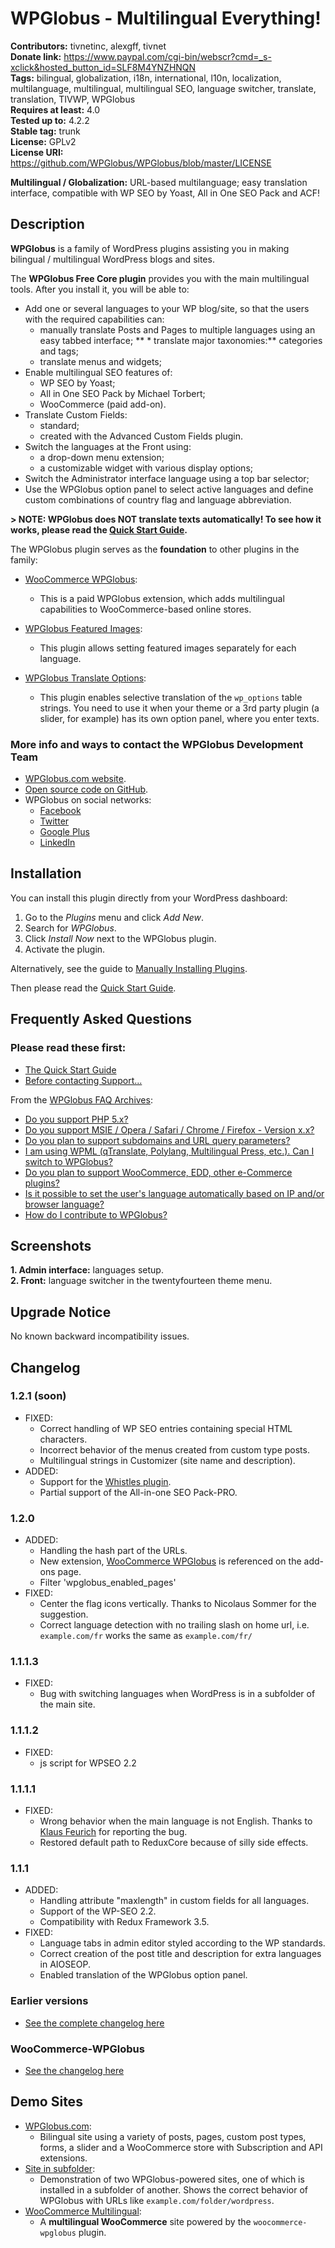 # WPGlobus - Multilingual Everything! #
**Contributors:** tivnetinc, alexgff, tivnet  
**Donate link:** https://www.paypal.com/cgi-bin/webscr?cmd=_s-xclick&hosted_button_id=SLF8M4YNZHNQN  
**Tags:** bilingual, globalization, i18n, international, l10n, localization, multilanguage, multilingual, multilingual SEO, language switcher, translate, translation, TIVWP, WPGlobus  
**Requires at least:** 4.0  
**Tested up to:** 4.2.2  
**Stable tag:** trunk  
**License:** GPLv2  
**License URI:** https://github.com/WPGlobus/WPGlobus/blob/master/LICENSE  

**Multilingual / Globalization:** URL-based multilanguage; easy translation interface, compatible with WP SEO by Yoast, All in One SEO Pack and ACF!  

## Description ##

**WPGlobus** is a family of WordPress plugins assisting you in making bilingual / multilingual WordPress blogs and sites.

The **WPGlobus Free Core plugin** provides you with the main multilingual tools. After you install it, you will be able to:

* Add one or several languages to your WP blog/site, so that the users with the required capabilities can:
	* manually translate Posts and Pages to multiple languages using an easy tabbed interface;
**	* translate major taxonomies:** categories and tags;  
	* translate menus and widgets;
* Enable multilingual SEO features of:
	* WP SEO by Yoast;
	* All in One SEO Pack by Michael Torbert;
	* WooCommerce (paid add-on).
* Translate Custom Fields:
	* standard;
	* created with the Advanced Custom Fields plugin.
* Switch the languages at the Front using:
	* a drop-down menu extension;
	* a customizable widget with various display options;
* Switch the Administrator interface language using a top bar selector;
* Use the WPGlobus option panel to select active languages and define custom combinations of country flag and language abbreviation.

**> **NOTE:** WPGlobus does NOT translate texts automatically! To see how it works, please read the [Quick Start Guide](http://www.wpglobus.com/quick-start/).**  

The WPGlobus plugin serves as the **foundation** to other plugins in the family:

* [WooCommerce WPGlobus](http://www.wpglobus.com/shop/extensions/woocommerce-wpglobus/):
	* This is a paid WPGlobus extension, which adds multilingual capabilities to WooCommerce-based online stores.

* [WPGlobus Featured Images](https://wordpress.org/plugins/wpglobus-featured-images/):
	* This plugin allows setting featured images separately for each language.

* [WPGlobus Translate Options](https://wordpress.org/plugins/wpglobus-translate-options/):
	* This plugin enables selective translation of the `wp_options` table strings. You need to use it when your theme or a 3rd party plugin (a slider, for example) has its own option panel, where you enter texts.

### More info and ways to contact the WPGlobus Development Team ###

* [WPGlobus.com website](http://www.wpglobus.com/).
* [Open source code on GitHub](https://github.com/WPGlobus).
* WPGlobus on social networks:
	* [Facebook](https://www.facebook.com/WPGlobus)
	* [Twitter](https://twitter.com/WPGlobus)
	* [Google Plus](https://plus.google.com/+Wpglobus)
	* [LinkedIn](https://www.linkedin.com/company/wpglobus)

## Installation ##

You can install this plugin directly from your WordPress dashboard:

1. Go to the *Plugins* menu and click *Add New*.
1. Search for *WPGlobus*.
1. Click *Install Now* next to the WPGlobus plugin.
1. Activate the plugin.

Alternatively, see the guide to [Manually Installing Plugins](http://codex.wordpress.org/Managing_Plugins#Manual_Plugin_Installation).

Then please read the [Quick Start Guide](http://www.wpglobus.com/quick-start/).

## Frequently Asked Questions ##

### Please read these first: ###

* [The Quick Start Guide](http://www.wpglobus.com/quick-start/)
* [Before contacting Support...](http://www.wpglobus.com/before-contacting-wpglobus-support/)

From the [WPGlobus FAQ Archives](http://www.wpglobus.com/faq/):

* [Do you support PHP 5.x?](http://www.wpglobus.com/faq/support-php-5-2/)
* [Do you support MSIE / Opera / Safari / Chrome / Firefox - Version x.x?](http://www.wpglobus.com/faq/support-msie-opera-safari-chrome-firefox/)
* [Do you plan to support subdomains and URL query parameters?](http://www.wpglobus.com/faq/subdomains-and-url-query-parameters/)
* [I am using WPML (qTranslate, Polylang, Multilingual Press, etc.). Can I switch to WPGlobus?](http://www.wpglobus.com/faq/i-am-using-wpml-qtranslate-polylang-multilingual-press-etc-can-i-switch-to-wpglobus/)
* [Do you plan to support WooCommerce, EDD, other e-Commerce plugins?](http://www.wpglobus.com/faq/support-woocommerce-edd/)
* [Is it possible to set the user's language automatically based on IP and/or browser language?](http://www.wpglobus.com/faq/set-language-by-ip/)
* [How do I contribute to WPGlobus?](http://www.wpglobus.com/faq/how-do-i-contribute-to-wpglobus/)

## Screenshots ##

**1. Admin interface:** languages setup.  
**2. Front:** language switcher in the twentyfourteen theme menu.  

## Upgrade Notice ##

No known backward incompatibility issues.

## Changelog ##

### 1.2.1 (soon) ###

* FIXED:
	* Correct handling of WP SEO entries containing special HTML characters.
	* Incorrect behavior of the menus created from custom type posts.
	* Multilingual strings in Customizer (site name and description).
* ADDED:
	* Support for the [Whistles plugin](https://wordpress.org/plugins/whistles/).
	* Partial support of the All-in-one SEO Pack-PRO.

### 1.2.0 ###

* ADDED:
	* Handling the hash part of the URLs.
	* New extension, [WooCommerce WPGlobus](http://www.wpglobus.com/shop/extensions/woocommerce-wpglobus/) is referenced on the add-ons page.
	* Filter 'wpglobus_enabled_pages'
* FIXED:
	* Center the flag icons vertically. Thanks to Nicolaus Sommer for the suggestion.
	* Correct language detection with no trailing slash on home url, i.e. `example.com/fr` works the same as `example.com/fr/`

### 1.1.1.3 ###

* FIXED:
	* Bug with switching languages when WordPress is in a subfolder of the main site.

### 1.1.1.2 ###

* FIXED:
	* js script for WPSEO 2.2

### 1.1.1.1 ###

* FIXED:
	* Wrong behavior when the main language is not English. Thanks to [Klaus Feurich](https://wordpress.org/support/profile/lunymarmusic) for reporting the bug.
	* Restored default path to ReduxCore because of silly side effects.

### 1.1.1 ###

* ADDED:
	* Handling attribute "maxlength" in custom fields for all languages.
	* Support of the WP-SEO 2.2.
	* Compatibility with Redux Framework 3.5.
* FIXED:
	* Language tabs in admin editor styled according to the WP standards.
	* Correct creation of the post title and description for extra languages in AIOSEOP.
	* Enabled translation of the WPGlobus option panel.

### Earlier versions ###

* [See the complete changelog here](https://github.com/WPGlobus/WPGlobus/blob/master/changelog.md)

### WooCommerce-WPGlobus ###

* [See the changelog here](http://www.wpglobus.com/extensions/woocommerce-wpglobus/woocommerce-wpglobus-changelog/)

## Demo Sites ##

* [WPGlobus.com](http://www.wpglobus.com/):
	* Bilingual site using a variety of posts, pages, custom post types, forms, a slider and a WooCommerce store with Subscription and API extensions.
* [Site in subfolder](http://demo-subfolder.wpglobus.com/):
	* Demonstration of two WPGlobus-powered sites, one of which is installed in a subfolder of another. Shows the correct behavior of WPGlobus with URLs like `example.com/folder/wordpress`.
* [WooCommerce Multilingual](http://demo-store.wpglobus.com/):
	* A **multilingual WooCommerce** site powered by the `woocommerce-wpglobus` plugin.

